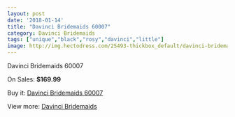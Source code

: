 ```yaml
---
layout: post
date: '2018-01-14'
title: "Davinci Bridemaids 60007"
category: Davinci Bridemaids
tags: ["unique","black","rosy","davinci","little"]
image: http://img.hectodress.com/25493-thickbox_default/davinci-bridemaids-60007.jpg
---
```

Davinci Bridemaids 60007

On Sales: **$169.99**
<a href="https://www.hectodress.com/davinci-bridemaids/11810-davinci-bridemaids-60007.html"><amp-img layout="responsive" width="600" height="600" src="//img.hectodress.com/25493-thickbox_default/davinci-bridemaids-60007.jpg" alt="Davinci Bridemaids 60007 0" /></a>
<a href="https://www.hectodress.com/davinci-bridemaids/11810-davinci-bridemaids-60007.html"><amp-img layout="responsive" width="600" height="600" src="//img.hectodress.com/25494-thickbox_default/davinci-bridemaids-60007.jpg" alt="Davinci Bridemaids 60007 1" /></a>

Buy it: [Davinci Bridemaids 60007](https://www.hectodress.com/davinci-bridemaids/11810-davinci-bridemaids-60007.html "Davinci Bridemaids 60007")

View more: [Davinci Bridemaids](https://www.hectodress.com/185-davinci-bridemaids "Davinci Bridemaids")